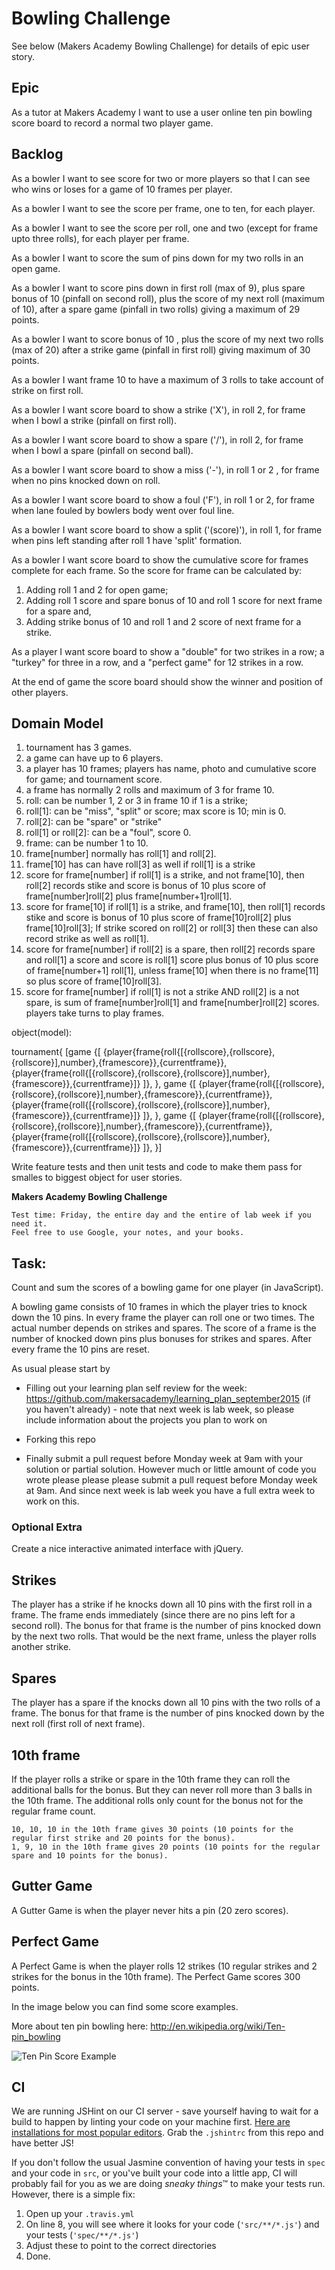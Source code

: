 
Bowling Challenge
=================

See below (Makers Academy Bowling Challenge) for details of epic user story.

Epic
----

As a tutor at Makers Academy I want to use a user online ten pin bowling score board to record a normal two player game.


Backlog
-------

As a bowler I want to see score for two or more players so that I can see who wins or loses for a game of 10 frames per player.

As a bowler I want to see the score per frame, one to ten, for each player.

As a bowler I want to see the score per roll, one and two (except for frame upto three rolls), for each player per frame.

As a bowler I want to score the sum of pins down for my two rolls in an open game.

As a bowler I want to score pins down in first roll (max of 9), plus spare bonus of 10 (pinfall on second roll), plus the score of my next roll (maximum of 10),  after a spare game (pinfall in two rolls) giving a maximum of 29 points.

As a bowler I want to score bonus of 10 , plus the score of my next two rolls (max of 20) after a strike game (pinfall in first roll) giving maximum of 30 points.

As a bowler I want frame 10 to have a maximum of 3 rolls to take account of strike on first roll.

As a bowler I want score board to show a strike ('X'), in roll 2, for frame when I bowl a strike (pinfall on first roll).

As a bowler I want score board to show a spare ('/'), in roll 2, for frame when I bowl a spare (pinfall on second ball).

As a bowler I want score board to show a miss ('-'), in roll 1 or 2 , for frame when no pins knocked down on roll.

As a bowler I want score board to show a foul ('F'), in roll 1 or 2, for frame when lane fouled by bowlers body went over foul line.

As a bowler I want score board to show a split ('(score)'), in roll 1, for frame when pins left standing after roll 1 have 'split' formation.

As a bowler I want score board to show the cumulative score for frames complete for each frame. So the score for frame can be calculated by:
 1. Adding roll 1 and 2 for open game;
 2. Adding roll 1 score and spare bonus of 10 and roll 1 score for next frame for a spare and,
 3.  Adding strike bonus of 10 and roll 1 and 2 score of next frame for a strike.

As a player I want score board to show a "double" for two strikes in a row; a "turkey" for three in a row, and a "perfect game" for 12 strikes in a row.

At the end of game the score board should show the winner and position of other players.


Domain Model
------------
1. tournament has 3 games.
2. a game can have up to 6 players.
3. a player has 10 frames; players has name, photo and cumulative score for game; and tournament score.
3. a frame has normally 2 rolls and maximum of 3 for frame 10.
4. roll: can be  number 1, 2 or 3 in frame 10 if 1 is a strike;
5. roll[1]: can be "miss", "split" or score; max score is 10; min is 0.
6. roll[2]: can be "spare" or "strike"
7. roll[1] or roll[2]: can be a "foul", score 0.
8. frame: can be number 1 to 10.
9. frame[number] normally has roll[1] and roll[2].
10. frame[10] has can have roll[3] as well if roll[1] is a strike
11. score for frame[number] if roll[1] is a strike, and not frame[10], then roll[2] records stike and score is bonus of 10 plus score of frame[number]roll[2] plus frame[number+1]roll[1].
12. score for frame[10] if roll[1] is a strike, and frame[10], then roll[1] records stike and score is bonus of 10 plus score of frame[10]roll[2] plus frame[10]roll[3]; If strike scored on roll[2] or roll[3] then these can also record strike as well as roll[1].
13. score for frame[number] if roll[2] is a spare, then roll[2] records spare and roll[1] a score and score is roll[1] score plus bonus of 10 plus score of frame[number+1] roll[1], unless frame[10] when there is no frame[11] so plus score of frame[10]roll[3].
14. score for frame[number] if roll[1] is not a strike AND roll[2] is a not spare, is sum of frame[number]roll[1] and frame[number]roll[2] scores.
players take turns to play frames.

object(model):

tournament{
  [game
  {[
    {player{frame{roll{[{rollscore},{rollscore},{rollscore}],number},{framescore}},{currentframe}},
    {player{frame{roll{[{rollscore},{rollscore},{rollscore}],number},{framescore}},{currentframe}]}
  ]},
},
game
  {[
    {player{frame{roll{[{rollscore},{rollscore},{rollscore}],number},{framescore}},{currentframe}},
    {player{frame{roll{[{rollscore},{rollscore},{rollscore}],number},{framescore}},{currentframe}]}
  ]},
},
game
  {[
    {player{frame{roll{[{rollscore},{rollscore},{rollscore}],number},{framescore}},{currentframe}},
    {player{frame{roll{[{rollscore},{rollscore},{rollscore}],number},{framescore}},{currentframe}]}
  ]},
}]


Write feature  tests and then unit tests and code to make them pass for smalles to biggest object for user stories.



















**Makers Academy Bowling Challenge**

    Test time: Friday, the entire day and the entire of lab week if you need it.
    Feel free to use Google, your notes, and your books.

Task:
-----

Count and sum the scores of a bowling game for one player (in JavaScript).

A bowling game consists of 10 frames in which the player tries to knock down the 10 pins. In every frame the player can roll one or two times. The actual number depends on strikes and spares. The score of a frame is the number of knocked down pins plus bonuses for strikes and spares. After every frame the 10 pins are reset.

As usual please start by

* Filling out your learning plan self review for the week: https://github.com/makersacademy/learning_plan_september2015 (if you haven't already) - note that next week is lab week, so please include information about the projects you plan to work on
* Forking this repo

* Finally submit a pull request before Monday week at 9am with your solution or partial solution.  However much or little amount of code you wrote please please please submit a pull request before Monday week at 9am.  And since next week is lab week you have a full extra week to work on this.


### Optional Extra

Create a nice interactive animated interface with jQuery.

## Strikes

The player has a strike if he knocks down all 10 pins with the first roll in a frame. The frame ends immediately (since there are no pins left for a second roll). The bonus for that frame is the number of pins knocked down by the next two rolls. That would be the next frame, unless the player rolls another strike.

## Spares

The player has a spare if the knocks down all 10 pins with the two rolls of a frame. The bonus for that frame is the number of pins knocked down by the next roll (first roll of next frame).

## 10th frame

If the player rolls a strike or spare in the 10th frame they can roll the additional balls for the bonus. But they can never roll more than 3 balls in the 10th frame. The additional rolls only count for the bonus not for the regular frame count.

    10, 10, 10 in the 10th frame gives 30 points (10 points for the regular first strike and 20 points for the bonus).
    1, 9, 10 in the 10th frame gives 20 points (10 points for the regular spare and 10 points for the bonus).

## Gutter Game

A Gutter Game is when the player never hits a pin (20 zero scores).

## Perfect Game

A Perfect Game is when the player rolls 12 strikes (10 regular strikes and 2 strikes for the bonus in the 10th frame). The Perfect Game scores 300 points.

In the image below you can find some score examples.

More about ten pin bowling here: http://en.wikipedia.org/wiki/Ten-pin_bowling

![Ten Pin Score Example](images/example_ten_pin_scoring.png)

CI
--

We are running JSHint on our CI server - save yourself having to wait for a build to happen by linting your code on your machine first. [Here are installations for most popular editors](http://jshint.com/install/). Grab the `.jshintrc` from this repo and have better JS!

If you don't follow the usual Jasmine convention of having your tests in `spec` and your code in `src`, or you've built your code into a little app, CI will probably fail for you as we are doing *sneaky things*&trade; to make your tests run. However, there is a simple fix:

1. Open up your `.travis.yml`
2. On line 8, you will see where it looks for your code (`'src/**/*.js'`) and your tests (`'spec/**/*.js'`)
3. Adjust these to point to the correct directories
4. Done.
